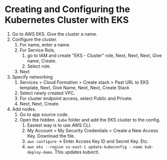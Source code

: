# Creating and Configuring the Kubernetes Cluster with EKS

1. Go to AWS EKS. Give the cluster a name.
2. Configure the cluster.
   1. For name, enter a name.
   2. For Service Role, 
      1. go to IAM and create "EKS - Cluster" role, Next, Next, Next, Give name, Create.
      2. Select role.
   3. Next
3. Specify networking
   1. Services > Cloud Formation > Create stack > Past URL to EKS template, Next, Give Name, Next, Next, Create Stack
   2. Select newly created VPC.
   3. For cluster endpoint access, select Public and Private.
   4. Next, Next, Create.
4. Add nodes.
   1. Go to app source code.
   2. Open the hidden `.kube` folder and add the EKS cluster to the config.
      1. Easiest way is to use AWS CLI.
      2. My Account > My Security Credentials > Create a New Access Key. Download the file.
      3. `aws configure` -> Enter Access Key ID and Secret Key. Etc.
      4. `aws eks --region us-east-1 update-kubeconfig --name kub-deploy-demo`. This updates kubectl.
